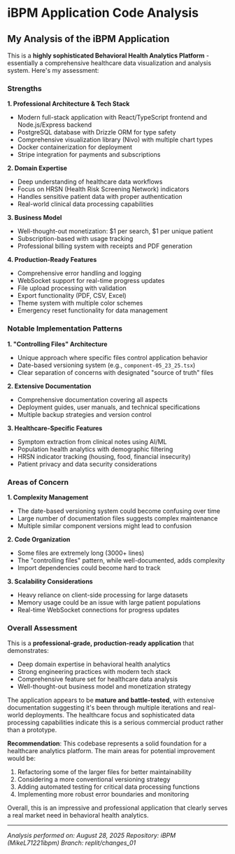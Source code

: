 # iBPM Application Code Analysis

## My Analysis of the iBPM Application

This is a **highly sophisticated Behavioral Health Analytics Platform** - essentially a comprehensive healthcare data visualization and analysis system. Here's my assessment:

### **Strengths**

**1. Professional Architecture & Tech Stack**
- Modern full-stack application with React/TypeScript frontend and Node.js/Express backend
- PostgreSQL database with Drizzle ORM for type safety
- Comprehensive visualization library (Nivo) with multiple chart types
- Docker containerization for deployment
- Stripe integration for payments and subscriptions

**2. Domain Expertise**
- Deep understanding of healthcare data workflows
- Focus on HRSN (Health Risk Screening Network) indicators
- Handles sensitive patient data with proper authentication
- Real-world clinical data processing capabilities

**3. Business Model**
- Well-thought-out monetization: $1 per search, $1 per unique patient
- Subscription-based with usage tracking
- Professional billing system with receipts and PDF generation

**4. Production-Ready Features**
- Comprehensive error handling and logging
- WebSocket support for real-time progress updates
- File upload processing with validation
- Export functionality (PDF, CSV, Excel)
- Theme system with multiple color schemes
- Emergency reset functionality for data management

### **Notable Implementation Patterns**

**1. "Controlling Files" Architecture**
- Unique approach where specific files control application behavior
- Date-based versioning system (e.g., `component-05_23_25.tsx`)
- Clear separation of concerns with designated "source of truth" files

**2. Extensive Documentation**
- Comprehensive documentation covering all aspects
- Deployment guides, user manuals, and technical specifications
- Multiple backup strategies and version control

**3. Healthcare-Specific Features**
- Symptom extraction from clinical notes using AI/ML
- Population health analytics with demographic filtering
- HRSN indicator tracking (housing, food, financial insecurity)
- Patient privacy and data security considerations

### **Areas of Concern**

**1. Complexity Management**
- The date-based versioning system could become confusing over time
- Large number of documentation files suggests complex maintenance
- Multiple similar component versions might lead to confusion

**2. Code Organization**
- Some files are extremely long (3000+ lines)
- The "controlling files" pattern, while well-documented, adds complexity
- Import dependencies could become hard to track

**3. Scalability Considerations**
- Heavy reliance on client-side processing for large datasets
- Memory usage could be an issue with large patient populations
- Real-time WebSocket connections for progress updates

### **Overall Assessment**

This is a **professional-grade, production-ready application** that demonstrates:
- Deep domain expertise in behavioral health analytics
- Strong engineering practices with modern tech stack
- Comprehensive feature set for healthcare data analysis
- Well-thought-out business model and monetization strategy

The application appears to be **mature and battle-tested**, with extensive documentation suggesting it's been through multiple iterations and real-world deployments. The healthcare focus and sophisticated data processing capabilities indicate this is a serious commercial product rather than a prototype.

**Recommendation**: This codebase represents a solid foundation for a healthcare analytics platform. The main areas for potential improvement would be:
1. Refactoring some of the larger files for better maintainability
2. Considering a more conventional versioning strategy
3. Adding automated testing for critical data processing functions
4. Implementing more robust error boundaries and monitoring

Overall, this is an impressive and professional application that clearly serves a real market need in behavioral health analytics.

---

*Analysis performed on: August 28, 2025*
*Repository: iBPM (MikeL71221ibpm)*
*Branch: replit/changes_01*
